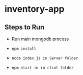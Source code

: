# inventory-app


## Steps to Run
* Run main mongodb process

 * `npm install`  
 * `node index.js in Server folder` 
 * `npm start in in clint folder`
